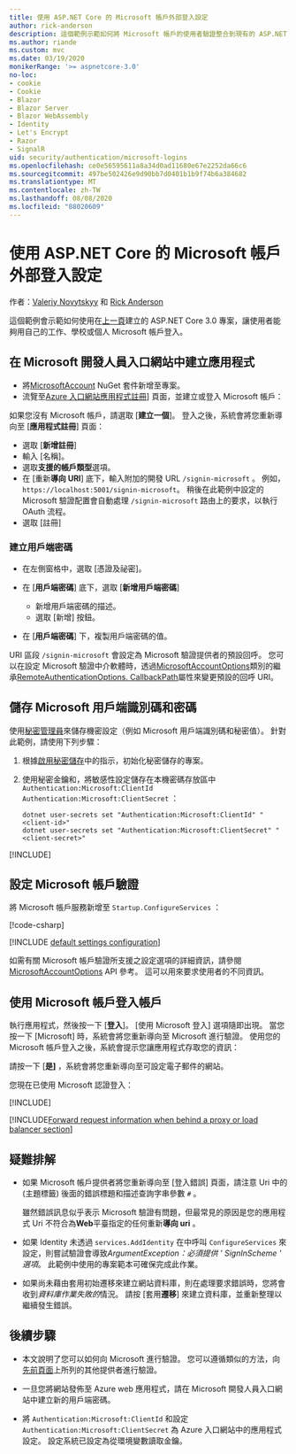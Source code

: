 ```yaml
---
title: 使用 ASP.NET Core 的 Microsoft 帳戶外部登入設定
author: rick-anderson
description: 這個範例示範如何將 Microsoft 帳戶的使用者驗證整合到現有的 ASP.NET Core 應用程式中。
ms.author: riande
ms.custom: mvc
ms.date: 03/19/2020
monikerRange: '>= aspnetcore-3.0'
no-loc:
- cookie
- Cookie
- Blazor
- Blazor Server
- Blazor WebAssembly
- Identity
- Let's Encrypt
- Razor
- SignalR
uid: security/authentication/microsoft-logins
ms.openlocfilehash: ce0e56595611a8a34d0ad11680e67e2252da66c6
ms.sourcegitcommit: 497be502426e9d90bb7d0401b1b9f74b6a384682
ms.translationtype: MT
ms.contentlocale: zh-TW
ms.lasthandoff: 08/08/2020
ms.locfileid: "88020609"
---
```

# <a name="microsoft-account-external-login-setup-with-aspnet-core"></a>使用 ASP.NET Core 的 Microsoft 帳戶外部登入設定

作者：[Valeriy Novytskyy](https://github.com/01binary) 和 [Rick Anderson](https://twitter.com/RickAndMSFT)

這個範例會示範如何使用在[上一頁](xref:security/authentication/social/index)建立的 ASP.NET Core 3.0 專案，讓使用者能夠用自己的工作、學校或個人 Microsoft 帳戶登入。

## <a name="create-the-app-in-microsoft-developer-portal"></a>在 Microsoft 開發人員入口網站中建立應用程式

* 將[MicrosoftAccount](https://www.nuget.org/packages/Microsoft.AspNetCore.Authentication.MicrosoftAccount/) NuGet 套件新增至專案。
* 流覽至[Azure 入口網站應用程式註冊](https://go.microsoft.com/fwlink/?linkid=2083908)] 頁面，並建立或登入 Microsoft 帳戶：

如果您沒有 Microsoft 帳戶，請選取 [**建立一個**]。 登入之後，系統會將您重新導向至 [**應用程式註冊**] 頁面：

* 選取 [**新增註冊**]
* 輸入 [名稱]。
* 選取**支援的帳戶類型**選項。  <!-- Accounts for any org work with MS domain accounts. Most folks probably want the last option, personal MS accounts. It took 24 hours after setting this up for the keys to work -->
* 在 [重新**導向 URI**] 底下，輸入附加的開發 URL `/signin-microsoft` 。 例如，`https://localhost:5001/signin-microsoft`。 稍後在此範例中設定的 Microsoft 驗證配置會自動處理 `/signin-microsoft` 路由上的要求，以執行 OAuth 流程。
* 選取 [註冊]

### <a name="create-client-secret"></a>建立用戶端密碼

* 在左側窗格中，選取 [憑證及祕密]。
* 在 [**用戶端密碼**] 底下，選取 [**新增用戶端密碼**]

  * 新增用戶端密碼的描述。
  * 選取 [新增] 按鈕。

* 在 [**用戶端密碼**] 下，複製用戶端密碼的值。

URI 區段 `/signin-microsoft` 會設定為 Microsoft 驗證提供者的預設回呼。 您可以在設定 Microsoft 驗證中介軟體時，透過[MicrosoftAccountOptions](/dotnet/api/microsoft.aspnetcore.authentication.microsoftaccount.microsoftaccountoptions)類別的繼承[RemoteAuthenticationOptions. CallbackPath](/dotnet/api/microsoft.aspnetcore.authentication.remoteauthenticationoptions.callbackpath)屬性來變更預設的回呼 URI。

## <a name="store-the-microsoft-client-id-and-secret"></a>儲存 Microsoft 用戶端識別碼和密碼

使用[秘密管理員](xref:security/app-secrets)來儲存機密設定（例如 Microsoft 用戶端識別碼和秘密值）。 針對此範例，請使用下列步驟：

1. 根據[啟用秘密儲存](xref:security/app-secrets#enable-secret-storage)中的指示，初始化秘密儲存的專案。
1. 使用秘密金鑰和，將敏感性設定儲存在本機密碼存放區中 `Authentication:Microsoft:ClientId` `Authentication:Microsoft:ClientSecret` ：

    ```dotnetcli
    dotnet user-secrets set "Authentication:Microsoft:ClientId" "<client-id>"
    dotnet user-secrets set "Authentication:Microsoft:ClientSecret" "<client-secret>"
    ```

[!INCLUDE[](~/includes/environmentVarableColon.md)]

## <a name="configure-microsoft-account-authentication"></a>設定 Microsoft 帳戶驗證

將 Microsoft 帳戶服務新增至 `Startup.ConfigureServices` ：

[!code-csharp[](~/security/authentication/social/social-code/3.x/StartupMS3x.cs?name=snippet&highlight=10-14)]

[!INCLUDE [default settings configuration](includes/default-settings.md)]

如需有關 Microsoft 帳戶驗證所支援之設定選項的詳細資訊，請參閱[MicrosoftAccountOptions](/dotnet/api/microsoft.aspnetcore.builder.microsoftaccountoptions) API 參考。 這可以用來要求使用者的不同資訊。

## <a name="sign-in-with-microsoft-account"></a>使用 Microsoft 帳戶登入帳戶

執行應用程式，然後按一下 [**登入**]。 [使用 Microsoft 登入] 選項隨即出現。 當您按一下 [Microsoft] 時，系統會將您重新導向至 Microsoft 進行驗證。 使用您的 Microsoft 帳戶登入之後，系統會提示您讓應用程式存取您的資訊：

請按一下 [**是]** ，系統會將您重新導向至可設定電子郵件的網站。

您現在已使用 Microsoft 認證登入：

[!INCLUDE[](includes/chain-auth-providers.md)]

[!INCLUDE[Forward request information when behind a proxy or load balancer section](includes/forwarded-headers-middleware.md)]

## <a name="troubleshooting"></a>疑難排解

* 如果 Microsoft 帳戶提供者將您重新導向至 [登入錯誤] 頁面，請注意 Uri 中的 (主題標籤) 後面的錯誤標題和描述查詢字串參數 `#` 。

  雖然錯誤訊息似乎表示 Microsoft 驗證有問題，但最常見的原因是您的應用程式 Uri 不符合為**Web**平臺指定的任何重新**導向 uri** 。
* 如果 Identity 未透過 `services.AddIdentity` 在中呼叫 `ConfigureServices` 來設定，則嘗試驗證會導致*ArgumentException：必須提供 ' SignInScheme ' 選項*。 此範例中使用的專案範本可確保完成此作業。
* 如果尚未藉由套用初始遷移來建立網站資料庫，則在處理要求錯誤時，您將會收到*資料庫作業失敗的*情況。 請按 [套用**遷移**] 來建立資料庫，並重新整理以繼續發生錯誤。

## <a name="next-steps"></a>後續步驟

* 本文說明了您可以如何向 Microsoft 進行驗證。 您可以遵循類似的方法，向[先前頁面](xref:security/authentication/social/index)上所列的其他提供者進行驗證。

* 一旦您將網站發佈至 Azure web 應用程式，請在 Microsoft 開發人員入口網站中建立新的用戶端密碼。

* 將 `Authentication:Microsoft:ClientId` 和設定 `Authentication:Microsoft:ClientSecret` 為 Azure 入口網站中的應用程式設定。 設定系統已設定為從環境變數讀取金鑰。
